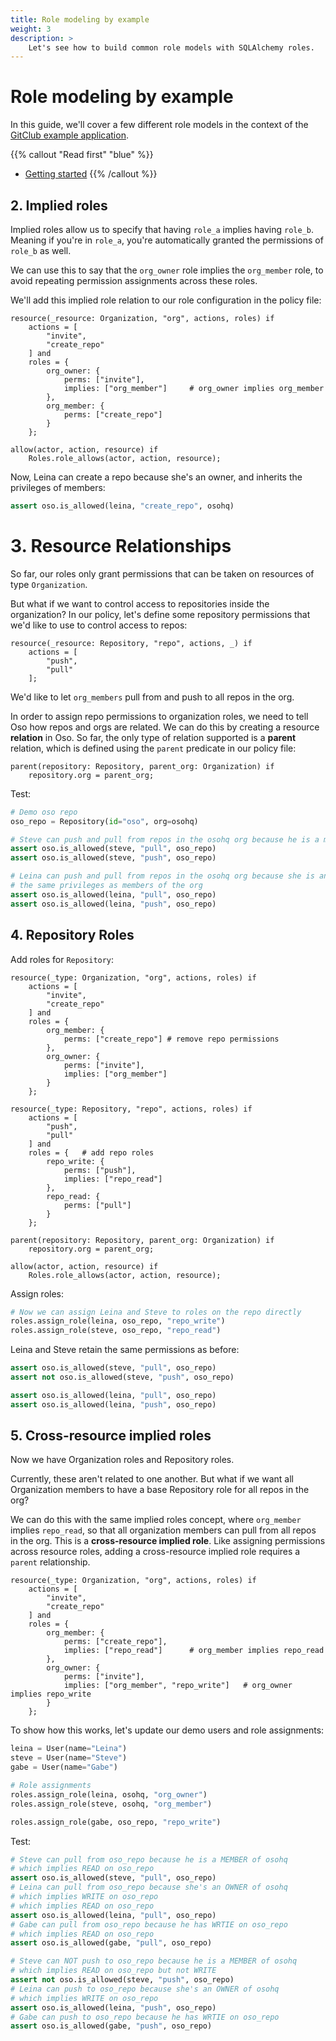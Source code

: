 ```yaml
---
title: Role modeling by example
weight: 3
description: >
    Let's see how to build common role models with SQLAlchemy roles.
---
```


# Role modeling by example

In this guide, we'll cover a few different role models in the context of
the [GitClub example application](https://github.com/osohq/gitclub-sqlalchemy-flask-react).

{{% callout "Read first" "blue" %}}
 - [Getting started](getting-started)
{{% /callout %}}

## 2. Implied roles

Implied roles allow us to specify that having `role_a` implies having `role_b`. Meaning if you're in `role_a`, you're automatically granted the permissions of `role_b` as well.

We can use this to say that the `org_owner` role implies the `org_member` role, to avoid repeating permission assignments across these roles.

We'll add this implied role relation to our role configuration in the policy file:

```polar
resource(_resource: Organization, "org", actions, roles) if
    actions = [
        "invite",
        "create_repo"
    ] and
    roles = {
        org_owner: {
            perms: ["invite"],
            implies: ["org_member"]     # org_owner implies org_member
        },
        org_member: {
            perms: ["create_repo"]
        }
    };

allow(actor, action, resource) if
    Roles.role_allows(actor, action, resource);
```

Now, Leina can create a repo because she's an owner, and inherits the privileges of members:

```python
assert oso.is_allowed(leina, "create_repo", osohq)
```

# 3. Resource Relationships

So far, our roles only grant permissions that can be taken on resources of type `Organization`.

But what if we want to control access to repositories inside the organization?
In our policy, let's define some repository permissions that we'd like to use to control access to repos:

```polar
resource(_resource: Repository, "repo", actions, _) if
    actions = [
        "push",
        "pull"
    ];
```

We'd like to let `org_members` pull from and push to all repos in the org.

In order to assign repo permissions to organization roles, we need to tell Oso how repos and orgs are related. We can do this by creating a resource **relation** in Oso. So far, the only type of relation supported is a **parent** relation, which is defined using the `parent` predicate in our policy file:

```polar
parent(repository: Repository, parent_org: Organization) if
    repository.org = parent_org;
```

Test:

```python
# Demo oso repo
oso_repo = Repository(id="oso", org=osohq)

# Steve can push and pull from repos in the osohq org because he is a member of the org
assert oso.is_allowed(steve, "pull", oso_repo)
assert oso.is_allowed(steve, "push", oso_repo)

# Leina can push and pull from repos in the osohq org because she is an owner of the org, and therefore has
# the same privileges as members of the org
assert oso.is_allowed(leina, "pull", oso_repo)
assert oso.is_allowed(leina, "push", oso_repo)
```

## 4. Repository Roles

Add roles for `Repository`:

```polar
resource(_type: Organization, "org", actions, roles) if
    actions = [
        "invite",
        "create_repo"
    ] and
    roles = {
        org_member: {
            perms: ["create_repo"] # remove repo permissions
        },
        org_owner: {
            perms: ["invite"],
            implies: ["org_member"]
        }
    };

resource(_type: Repository, "repo", actions, roles) if
    actions = [
        "push",
        "pull"
    ] and
    roles = {   # add repo roles
        repo_write: {
            perms: ["push"],
            implies: ["repo_read"]
        },
        repo_read: {
            perms: ["pull"]
        }
    };

parent(repository: Repository, parent_org: Organization) if
    repository.org = parent_org;

allow(actor, action, resource) if
    Roles.role_allows(actor, action, resource);
```

Assign roles:

```python
# Now we can assign Leina and Steve to roles on the repo directly
roles.assign_role(leina, oso_repo, "repo_write")
roles.assign_role(steve, oso_repo, "repo_read")
```

Leina and Steve retain the same permissions as before:

```python
assert oso.is_allowed(steve, "pull", oso_repo)
assert not oso.is_allowed(steve, "push", oso_repo)

assert oso.is_allowed(leina, "pull", oso_repo)
assert oso.is_allowed(leina, "push", oso_repo)
```

## 5. Cross-resource implied roles

Now we have Organization roles and Repository roles.

Currently, these aren't related to one another. But what if we want all Organization members to have a base Repository role for all repos in the org?

We can do this with the same implied roles concept, where `org_member` implies `repo_read`, so that all organization members can pull from all repos in the org. This is a **cross-resource implied role**. Like assigning permissions across resource roles, adding a cross-resource implied role requires a `parent` relationship.

```polar
resource(_type: Organization, "org", actions, roles) if
    actions = [
        "invite",
        "create_repo"
    ] and
    roles = {
        org_member: {
            perms: ["create_repo"],
            implies: ["repo_read"]      # org_member implies repo_read
        },
        org_owner: {
            perms: ["invite"],
            implies: ["org_member", "repo_write"]   # org_owner implies repo_write
        }
    };
```

To show how this works, let's update our demo users and role assignments:

```python
leina = User(name="Leina")
steve = User(name="Steve")
gabe = User(name="Gabe")

# Role assignments
roles.assign_role(leina, osohq, "org_owner")
roles.assign_role(steve, osohq, "org_member")

roles.assign_role(gabe, oso_repo, "repo_write")
```

Test:

```python
# Steve can pull from oso_repo because he is a MEMBER of osohq
# which implies READ on oso_repo
assert oso.is_allowed(steve, "pull", oso_repo)
# Leina can pull from oso_repo because she's an OWNER of osohq
# which implies WRITE on oso_repo
# which implies READ on oso_repo
assert oso.is_allowed(leina, "pull", oso_repo)
# Gabe can pull from oso_repo because he has WRTIE on oso_repo
# which implies READ on oso_repo
assert oso.is_allowed(gabe, "pull", oso_repo)

# Steve can NOT push to oso_repo because he is a MEMBER of osohq
# which implies READ on oso_repo but not WRITE
assert not oso.is_allowed(steve, "push", oso_repo)
# Leina can push to oso_repo because she's an OWNER of osohq
# which implies WRITE on oso_repo
assert oso.is_allowed(leina, "push", oso_repo)
# Gabe can push to oso_repo because he has WRTIE on oso_repo
assert oso.is_allowed(gabe, "push", oso_repo)
```
